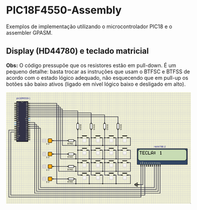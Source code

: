 # PIC18F4550-Assembly
Exemplos de implementação utilizando o microcontrolador PIC18 e o assembler GPASM.

## Display (HD44780) e teclado matricial
**Obs:** O código pressupõe que os resistores estão em pull-down. É um pequeno detalhe: basta trocar
as instruções que usam o BTFSC e BTFSS de acordo com o estado lógico adequado, não esquecendo que
em pull-up os botões são baixo ativos (ligado em nível lógico baixo e desligado em alto).

![Print da simulação.](https://github.com/KaiqueZambrano/PIC18F4550-Assembly/blob/main/display_teclado/sim-display-teclado.png)
